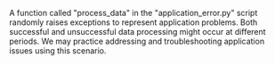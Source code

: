 A function called "process_data" in the "application_error.py" script randomly raises exceptions to represent application problems. Both successful and unsuccessful data processing might occur at different periods. We may practice addressing and troubleshooting application issues using this scenario.
